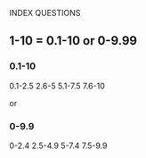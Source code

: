 INDEX QUESTIONS


## 1-10 = 0.1-10 or 0-9.99

### 0.1-10
0.1-2.5
2.6-5
5.1-7.5
7.6-10

or

### 0-9.9
0-2.4
2.5-4.9
5-7.4
7.5-9.9


